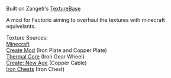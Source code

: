 Built on Zangeti's [TextureBase](https://github.com/Zangeti/TextureBase)

A mod for Factorio aiming to overhaul the textures with minecraft equivelants.<br>

Texture Sources:<br>
[Minecraft](https://minecraft.net)<br>
[Create Mod](https://github.com/Creators-of-Create/Create) (Iron Plate and Copper Plate)<br>
[Thermal Core](https://github.com/CoFH/ThermalCore) (Iron Gear Wheel)<br>
[Create: New Age](https://gitlab.com/antarcticgardens/create-new-age) (Copper Cable)<br>
[Iron Chests](https://github.com/progwml6/ironchest/tree/1.12) (Iron Chest)
